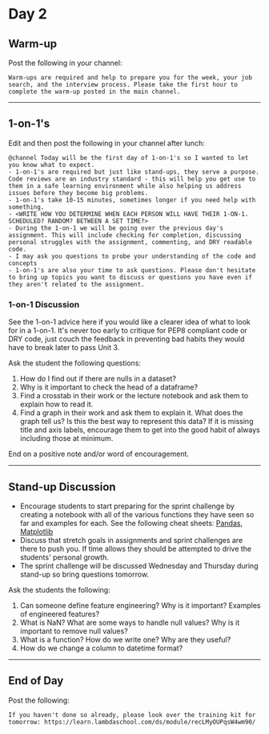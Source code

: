 # Day 2

## Warm-up
Post the following in your channel:
```
Warm-ups are required and help to prepare you for the week, your job search, and the interview process. Please take the first hour to complete the warm-up posted in the main channel.
```


---


## 1-on-1's
Edit and then post the following in your channel after lunch:
```
@channel Today will be the first day of 1-on-1's so I wanted to let you know what to expect.
- 1-on-1's are required but just like stand-ups, they serve a purpose. Code reviews are an industry standard - this will help you get use to them in a safe learning environment while also helping us address issues before they become big problems.
- 1-on-1's take 10-15 minutes, sometimes longer if you need help with something.
- <WRITE HOW YOU DETERMINE WHEN EACH PERSON WILL HAVE THEIR 1-ON-1. SCHEDULED? RANDOM? BETWEEN A SET TIME?>
- During the 1-on-1 we will be going over the previous day's assignment. This will include checking for completion, discussing personal struggles with the assignment, commenting, and DRY readable code.
- I may ask you questions to probe your understanding of the code and concepts
- 1-on-1's are also your time to ask questions. Please don't hesitate to bring up topics you want to discuss or questions you have even if they aren't related to the assignment.
```

### 1-on-1 Discussion
See the 1-on-1 advice here if you would like a clearer idea of what to look for in a 1-on-1. It's never too early to critique for PEP8 compliant code or DRY code, just couch the feedback in preventing bad habits they would have to break later to pass Unit 3.

Ask the student the following questions:
1. How do I find out if there are nulls in a dataset?
2. Why is it important to check the head of a dataframe?
3. Find a crosstab in their work or the lecture notebook and ask them to explain how to read it.
4. Find a graph in their work and ask them to explain it. What does the graph tell us? Is this the best way to represent this data? If it is missing title and axis labels, encourage them to get into the good habit of always including those at minimum.

End on a positive note and/or word of encouragement.


---


## Stand-up Discussion
- Encourage students to start preparing for the sprint challenge by creating a notebook with all of the various functions they have seen so far and examples for each. See the following cheat sheets: [Pandas](https://github.com/bundickm/CheatSheets/blob/master/Data_Cleaning_and_Exploring_Cheat_Sheet.ipynb), [Matplotlib](https://github.com/bundickm/CheatSheets/blob/master/MatplotLib_Cheat_Sheet.ipynb)
- Discuss that stretch goals in assignments and sprint challenges are there to push you. If time allows they should be attempted to drive the students' personal growth.
- The sprint challenge will be discussed Wednesday and Thursday during stand-up so bring questions tomorrow.

Ask the students the following:
1. Can someone define feature engineering? Why is it important? Examples of engineered features?
2. What is NaN? What are some ways to handle null values? Why is it important to remove null values?
3. What is a function? How do we write one? Why are they useful?
4. How do we change a column to datetime format?


---


## End of Day
Post the following:
```
If you haven't done so already, please look over the training kit for tomorrow: https://learn.lambdaschool.com/ds/module/recLMyOUPqsW4wm90/
```
